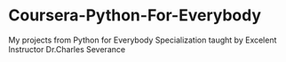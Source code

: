 # Coursera-Python-For-Everybody
My projects from Python for Everybody Specialization taught by Excelent Instructor Dr.Charles Severance
